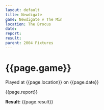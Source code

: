 ```yaml
---
layout: default
title: Newdigate
game: Newdigate v The Min
location: The Brocus
date: 
report: 
result: 
parent: 2004 Fixtures
---
```


# {{page.game}}

Played at {{page.location}} on {{page.date}}

{{page.report}}

**Result:** {{page.result}}
